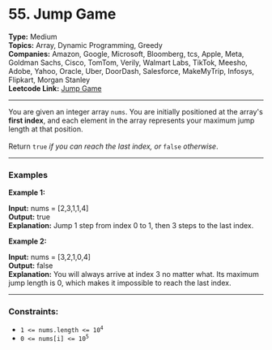 # 55. Jump Game

__Type:__ Medium <br>
__Topics:__ Array, Dynamic Programming, Greedy <br>
__Companies:__ Amazon, Google, Microsoft, Bloomberg, tcs, Apple, Meta, Goldman Sachs, Cisco, TomTom, Verily, Walmart Labs, TikTok, Meesho, Adobe, Yahoo, Oracle, Uber, DoorDash, Salesforce, MakeMyTrip, Infosys, Flipkart, Morgan Stanley <br>
__Leetcode Link:__ [Jump Game](https://leetcode.com/problems/jump-game/description/)
<hr>

You are given an integer array `nums`. You are initially positioned at the array's __first index__, and each element in the array represents your maximum jump length at that position.<br><br>
Return `true` _if you can reach the last index, or_ `false` _otherwise_.
<hr>

### Examples

__Example 1:__

__Input:__ nums = [2,3,1,1,4] <br>
__Output:__ true <br>
__Explanation:__ Jump 1 step from index 0 to 1, then 3 steps to the last index.

__Example 2:__

__Input:__ nums = [3,2,1,0,4] <br>
__Output:__ false <br>
__Explanation:__ You will always arrive at index 3 no matter what. Its maximum jump length is 0, which makes it impossible to reach the last index.
<hr>

### Constraints:

- <code>1 <= nums.length <= 10<sup>4</sup></code>
- <code>0 <= nums[i] <= 10<sup>5</sup></code>